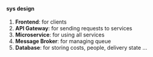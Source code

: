 
#### sys design


1. **Frontend**:         for clients
2. **API Gateway**:      for sending requests to services
3. **Microservice**:     for using all services
4. **Message Broker**:   for managing queue
5. **Database**:         for storing costs, people, delivery state ...



